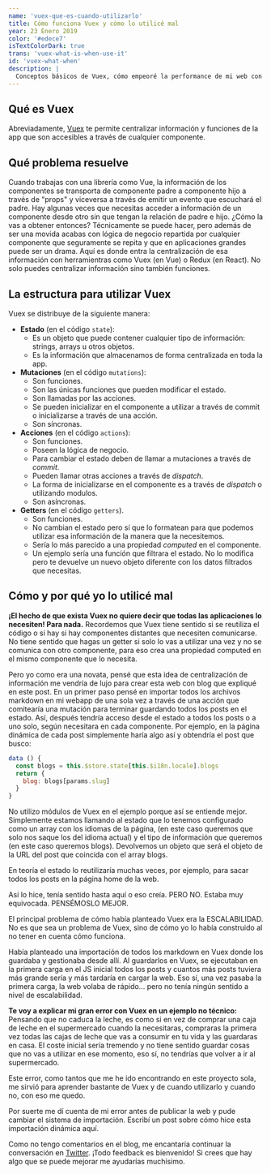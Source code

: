 ```yaml
---
name: 'vuex-que-es-cuando-utilizarlo'
title: Cómo funciona Vuex y cómo lo utilicé mal
year: 23 Enero 2019
color: '#edece7'
isTextColorDark: true
trans: 'vuex-what-is-when-use-it'
id: 'vuex-what-when'
description: |
  Conceptos básicos de Vuex, cómo empeoré la performance de mi web con ello y por qué.
---
```

## Qué es Vuex

Abreviadamente, [Vuex](https://vuex.vuejs.org/) te permite centralizar información y funciones de la app que son accesibles a través de cualquier componente.

## Qué problema resuelve

Cuando trabajas con una librería como Vue, la información de los componentes se transporta de componente padre a componente hijo a través de "props" y viceversa a través de emitir un evento que escuchará el padre. Hay algunas veces que necesitas acceder a información de un componente desde otro sin que tengan la relación de padre e hijo. ¿Cómo la vas a obtener entonces? Técnicamente se puede hacer, pero además de ser una movida acabas con lógica de negocio repartida por cualquier componente que seguramente se repita y que en aplicaciones grandes puede ser un drama. Aquí es donde entra la centralización de esa información con herramientras como Vuex (en Vue) o Redux (en React). No solo puedes centralizar información sino también funciones. 

## La estructura para utilizar Vuex
Vuex se distribuye de la siguiente manera:

- **Estado** (en el código `state`):
  - Es un objeto que puede contener cualquier tipo de información: strings, arrays u otros objetos.
  - Es la información que almacenamos de forma centralizada en toda la app.
- **Mutaciones** (en el código `mutations`):
  - Son funciones.
  - Son las únicas funciones que pueden modificar el estado.
  - Son llamadas por las acciones.
  - Se pueden inicializar en el componente a utilizar a través de commit o inicializarse a través de una acción.
  - Son síncronas.
- **Acciones** (en el código `actions`):
  - Son funciones.
  - Poseen la lógica de negocio.
  - Para cambiar el estado deben de llamar a mutaciones a través de *commit*.
  - Pueden llamar otras acciones a través de *dispatch*. 
  - La forma de inicializarse en el componente es a través de *dispatch* o utilizando modulos.
  - Son asíncronas.
- **Getters** (en el código `getters`).
  - Son funciones.
  - No cambian el estado pero sí que lo formatean para que podemos utilizar esa información de la manera que la necesitemos.
  - Sería lo más parecido a una propiedad *computed* en el componente. 
  - Un ejemplo sería una función que filtrara el estado. No lo modifica pero te devuelve un nuevo objeto diferente con los datos filtrados que necesitas.

## Cómo y por qué yo lo utilicé mal

**¡El hecho de que exista Vuex no quiere decir que todas las aplicaciones lo necesiten! Para nada.** Recordemos que Vuex tiene sentido si se reutiliza el código o si hay si hay componentes distantes que necesiten comunicarse. No tiene sentido que hagas un getter si solo lo vas a utilizar una vez y no se comunica con otro componente, para eso crea una propiedad computed en el mismo componente que lo necesita.

Pero yo como era una novata, pensé que esta idea de centralización de información me vendría de lujo para crear esta web con blog que expliqué en este <nuxt-link to="/es/blog/blog-usando-vue-nuxt-markdown">post</nuxt-link>. En un primer paso pensé en importar todos los archivos markdown en mi webapp de una sola vez a través de una acción que comitearía una mutación para terminar guardando todos los posts en el estado. Así, después tendría acceso desde el estado a todos los posts o a uno solo, según necesitara en cada componente. Por ejemplo, en la página dinámica de cada post simplemente haría algo así y obtendría el post que busco:

```javascript
data () {
  const blogs = this.$store.state[this.$i18n.locale].blogs
  return {
    blog: blogs[params.slug]
  }
}
```

No utilizo módulos de Vuex en el ejemplo porque así se entiende mejor. Simplemente estamos llamando al estado que lo tenemos configurado como un array con los idiomas de la página, (en este caso queremos que solo nos saque los del idioma actual) y el tipo de información que queremos (en este caso queremos blogs).
Devolvemos un objeto que será el objeto de la URL del post que coincida con el array blogs.

En teoría el estado lo reutilizaría muchas veces, por ejemplo, para sacar todos los posts en la página home de la web.

Así lo hice, tenía sentido hasta aquí o eso creía. PERO NO. Estaba muy equivocada. PENSÉMOSLO MEJOR.

El principal problema de cómo había planteado Vuex era la ESCALABILIDAD. No es que sea un problema de Vuex, sino de cómo yo lo había construido al no tener en cuenta cómo funciona.

Había planteado una importación de todos los markdown en Vuex donde los guardaba y gestionaba desde allí. Al guardarlos en Vuex, se ejecutaban en la primera carga en el JS inicial todos los posts y cuantos más posts tuviera más grande sería y más tardaría en cargar la web. Eso sí, una vez pasaba la primera carga, la web volaba de rápido... pero no tenía ningún sentido a nivel de escalabilidad.

**Te voy a explicar mi gran error con Vuex en un ejemplo no técnico:** Pensando que no caduca la leche, es como si en vez de comprar una caja de leche en el supermercado cuando la necesitaras, compraras la primera vez todas las cajas de leche que vas a consumir en tu vida y las guardaras en casa. El coste inicial sería tremendo y no tiene sentido guardar cosas que no vas a utilizar en ese momento, eso sí, no tendrías que volver a ir al supermercado.

Este error, como tantos que me he ido encontrando en este proyecto sola, me sirvió para aprender bastante de Vuex y de cuando utilizarlo y cuando no, con eso me quedo.

Por suerte me dí cuenta de mi error antes de publicar la web y pude cambiar el sistema de importación. Escribí un post sobre cómo hice esta importación dinámica <nuxt-link to="/es/blog/blog-usando-vue-nuxt-markdown"> aquí</nuxt-link>.

Como no tengo comentarios en el blog, me encantaría continuar la conversación en [Twitter](https://twitter.com/andrewbrindle). ¡Todo feedback es bienvenido! Si crees que hay algo que se puede mejorar me ayudarías muchísimo.
